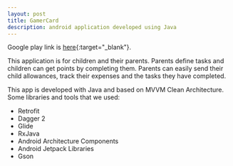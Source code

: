 ```yaml
---
layout: post
title: GamerCard
description: android application developed using Java
---
```

Google play link is [here](https://play.google.com/store/apps/details?id=com.gamercard.android){:target="_blank"}.

This application is for children and their parents. Parents define tasks and children can get points by completing them. Parents can easily send their child allowances, track their expenses and the tasks they have completed.

This app is developed with Java and based on MVVM Clean Architecture. Some libraries and tools that we used:
  * Retrofit
  * Dagger 2
  * Glide
  * RxJava
  * Android Architecture Components
  * Android Jetpack Libraries
  * Gson